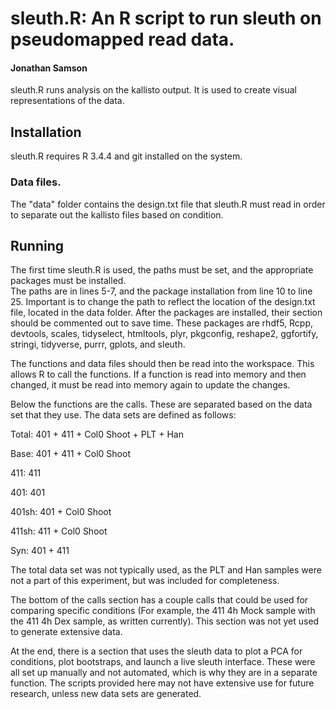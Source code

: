 # sleuth.R: An R script to run sleuth on pseudomapped read data.
#### Jonathan Samson

sleuth.R runs analysis on the kallisto output.  It is used to create
visual representations of the data.

## Installation
sleuth.R requires R 3.4.4 and git installed on the system.

### Data files.
The "data" folder contains the design.txt file that sleuth.R must read 
in order to separate out the kallisto files based on condition. 

## Running
The first time sleuth.R is used, the paths must be set, and 
the appropriate packages must be installed.  
The paths are in lines 5-7, and the package installation from  line 10 to 
line 25.  Important is to change the path to reflect the location of the
design.txt file, located in the data folder.  After the packages
 are installed, their section should be commented out to save time.
These packages are rhdf5, Rcpp, devtools, scales, tidyselect, htmltools,
plyr, pkgconfig, reshape2, ggfortify, stringi, tidyverse, purrr,
gplots, and sleuth.

The functions and data files should then be read into the workspace.  This 
allows R to call the functions.  If a function is read into memory and then
changed, it must be read into memory again to update the changes.

Below the functions are the calls.  These are separated based on the
data set that they use.  The data sets are defined as follows:

Total: 401 + 411 + Col0 Shoot + PLT + Han

Base: 401 + 411 + Col0 Shoot

411: 411

401: 401

401sh: 401 + Col0 Shoot

411sh: 411 + Col0 Shoot

Syn: 401 + 411

The total data set was not typically used, as the PLT and Han samples were not
a part of this experiment, but was included for completeness.

The bottom of the calls section has a couple calls that could be used for
comparing specific conditions (For example, the 411 4h Mock sample with the
411 4h Dex sample, as written currently).  This section was not yet used
to generate extensive data.

At the end, there is a section that uses the sleuth data to plot a PCA
for conditions, plot bootstraps, and launch a live sleuth interface. 
These were all set up manually and not automated, which is why they are
in a separate function.  The scripts provided here may not have extensive use
for future research, unless new data sets are generated.
